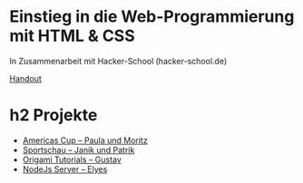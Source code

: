 Einstieg in die Web-Programmierung mit HTML & CSS
======
In Zusammenarbeit mit Hacker-School (hacker-school.de)

[Handout](https://docs.google.com/document/d/19_9GOBWlqn0CiwWbH8SNkWKVrUzJZRPdUmu1NQZQCzE/edit?usp=sharing) 

# h2 Projekte

* [Americas Cup – Paula und Moritz](https://github.com/mrmoree/hackerschool/blob/master/projekte/2020-01/americas-cup_paula-moritz/index.html)
* [Sportschau – Janik und Patrik](https://github.com/mrmoree/hackerschool/blob/master/projekte/2020-01/sportschau_janik-patrik/index.html)
* [Origami Tutorials – Gustav](https://github.com/mrmoree/hackerschool/blob/master/projekte/2020-01/origami-tutorials_gustav/index.html)
* [NodeJs Server – Elyes](https://github.com/mrmoree/hackerschool/tree/master/projekte/2020-01/nodeJs-server_elyes)